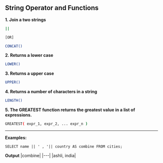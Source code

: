 ## String Operator and Functions

**1. Join a two strings**
```bash
|| 

[OR]

CONCAT()
```
**2. Returns a lower case**
```bash
LOWER()
```
**3. Returns a upper case**
```bash
UPPER()
```
**4. Returns a number of characters in a string**
```bash
LENGTH()
```
**5. The GREATEST function returns the greatest value in a list of expressions.**
```bash
GREATEST( expr_1, expr_2, ... expr_n )
```
---

**Examples:**

`SELECT name || ' , '|| country AS combine FROM cities;`

**Output**
|combine|
|---|
|ashli, india|
